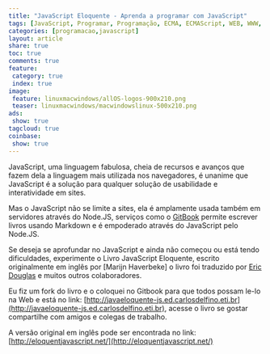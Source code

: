 ```yaml
---
title: "JavaScript Eloquente - Aprenda a programar com JavaScript" 
tags: [JavaScript, Programar, Programação, ECMA, ECMAScript, WEB, WWW, Node.js, JQuery]
categories: [programacao,javascript]
layout: article
share: true
toc: true
comments: true
feature:
 category: true
 index: true
image:
 feature: linuxmacwindows/allOS-logos-900x210.png
 teaser: linuxmacwindows/macwindowslinux-500x210.png
ads: 
 show: true
tagcloud: true
coinbase:
 show: true
---
```


JavaScript, uma linguagem fabulosa, cheia de recursos e avanços que fazem dela a linguagem mais utilizada nos navegadores, é unanime que JavaScript é a solução para qualquer solução de usabilidade e interatividade em sites.

<!--more-->

Mas o JavaScript não se limite a sites, ela é amplamente usada também em servidores através do Node.JS, serviços como o [GitBook](http://gitbook.com) permite escrever livros usando Markdown e é empoderado através do JavaScript pelo Node.JS.

Se deseja se aprofundar no JavaScript e ainda não começou ou está tendo dificuldades, experimente o Livro JavaScript Eloquente, escrito originalmente em inglês por [Marijn Haverbeke] o livro foi traduzido por [Eric Douglas](https://github.com/ericdouglas) e muitos outros colaboradores.

Eu fiz um fork do livro e o coloquei no Gitbook para que todos possam le-lo na Web e está no link: [http://javaeloquente-js.ed.carlosdelfino.eti.br](http://javaeloquente-js.ed.carlosdelfino.eti.br), acesse o livro se gostar compartilhe com amigos e colegas de trabalho.

A versão original em inglês pode ser encontrada no link: [http://eloquentjavascript.net/](http://eloquentjavascript.net/)
